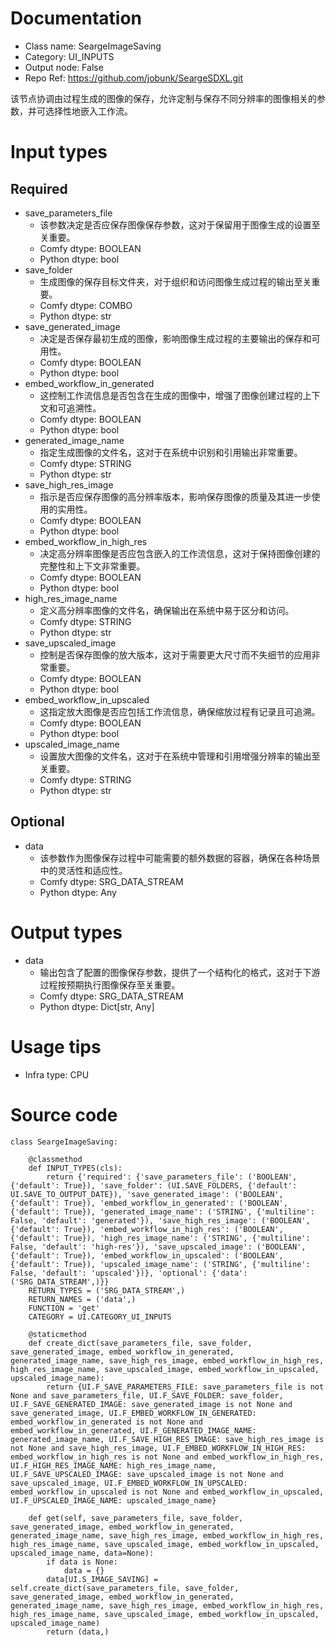 # Documentation
- Class name: SeargeImageSaving
- Category: UI_INPUTS
- Output node: False
- Repo Ref: https://github.com/jobunk/SeargeSDXL.git

该节点协调由过程生成的图像的保存，允许定制与保存不同分辨率的图像相关的参数，并可选择性地嵌入工作流。

# Input types
## Required
- save_parameters_file
    - 该参数决定是否应保存图像保存参数，这对于保留用于图像生成的设置至关重要。
    - Comfy dtype: BOOLEAN
    - Python dtype: bool
- save_folder
    - 生成图像的保存目标文件夹，对于组织和访问图像生成过程的输出至关重要。
    - Comfy dtype: COMBO
    - Python dtype: str
- save_generated_image
    - 决定是否保存最初生成的图像，影响图像生成过程的主要输出的保存和可用性。
    - Comfy dtype: BOOLEAN
    - Python dtype: bool
- embed_workflow_in_generated
    - 这控制工作流信息是否包含在生成的图像中，增强了图像创建过程的上下文和可追溯性。
    - Comfy dtype: BOOLEAN
    - Python dtype: bool
- generated_image_name
    - 指定生成图像的文件名，这对于在系统中识别和引用输出非常重要。
    - Comfy dtype: STRING
    - Python dtype: str
- save_high_res_image
    - 指示是否应保存图像的高分辨率版本，影响保存图像的质量及其进一步使用的实用性。
    - Comfy dtype: BOOLEAN
    - Python dtype: bool
- embed_workflow_in_high_res
    - 决定高分辨率图像是否应包含嵌入的工作流信息，这对于保持图像创建的完整性和上下文非常重要。
    - Comfy dtype: BOOLEAN
    - Python dtype: bool
- high_res_image_name
    - 定义高分辨率图像的文件名，确保输出在系统中易于区分和访问。
    - Comfy dtype: STRING
    - Python dtype: str
- save_upscaled_image
    - 控制是否保存图像的放大版本，这对于需要更大尺寸而不失细节的应用非常重要。
    - Comfy dtype: BOOLEAN
    - Python dtype: bool
- embed_workflow_in_upscaled
    - 这指定放大图像是否应包括工作流信息，确保缩放过程有记录且可追溯。
    - Comfy dtype: BOOLEAN
    - Python dtype: bool
- upscaled_image_name
    - 设置放大图像的文件名，这对于在系统中管理和引用增强分辨率的输出至关重要。
    - Comfy dtype: STRING
    - Python dtype: str
## Optional
- data
    - 该参数作为图像保存过程中可能需要的额外数据的容器，确保在各种场景中的灵活性和适应性。
    - Comfy dtype: SRG_DATA_STREAM
    - Python dtype: Any

# Output types
- data
    - 输出包含了配置的图像保存参数，提供了一个结构化的格式，这对于下游过程按预期执行图像保存至关重要。
    - Comfy dtype: SRG_DATA_STREAM
    - Python dtype: Dict[str, Any]

# Usage tips
- Infra type: CPU

# Source code
```
class SeargeImageSaving:

    @classmethod
    def INPUT_TYPES(cls):
        return {'required': {'save_parameters_file': ('BOOLEAN', {'default': True}), 'save_folder': (UI.SAVE_FOLDERS, {'default': UI.SAVE_TO_OUTPUT_DATE}), 'save_generated_image': ('BOOLEAN', {'default': True}), 'embed_workflow_in_generated': ('BOOLEAN', {'default': True}), 'generated_image_name': ('STRING', {'multiline': False, 'default': 'generated'}), 'save_high_res_image': ('BOOLEAN', {'default': True}), 'embed_workflow_in_high_res': ('BOOLEAN', {'default': True}), 'high_res_image_name': ('STRING', {'multiline': False, 'default': 'high-res'}), 'save_upscaled_image': ('BOOLEAN', {'default': True}), 'embed_workflow_in_upscaled': ('BOOLEAN', {'default': True}), 'upscaled_image_name': ('STRING', {'multiline': False, 'default': 'upscaled'})}, 'optional': {'data': ('SRG_DATA_STREAM',)}}
    RETURN_TYPES = ('SRG_DATA_STREAM',)
    RETURN_NAMES = ('data',)
    FUNCTION = 'get'
    CATEGORY = UI.CATEGORY_UI_INPUTS

    @staticmethod
    def create_dict(save_parameters_file, save_folder, save_generated_image, embed_workflow_in_generated, generated_image_name, save_high_res_image, embed_workflow_in_high_res, high_res_image_name, save_upscaled_image, embed_workflow_in_upscaled, upscaled_image_name):
        return {UI.F_SAVE_PARAMETERS_FILE: save_parameters_file is not None and save_parameters_file, UI.F_SAVE_FOLDER: save_folder, UI.F_SAVE_GENERATED_IMAGE: save_generated_image is not None and save_generated_image, UI.F_EMBED_WORKFLOW_IN_GENERATED: embed_workflow_in_generated is not None and embed_workflow_in_generated, UI.F_GENERATED_IMAGE_NAME: generated_image_name, UI.F_SAVE_HIGH_RES_IMAGE: save_high_res_image is not None and save_high_res_image, UI.F_EMBED_WORKFLOW_IN_HIGH_RES: embed_workflow_in_high_res is not None and embed_workflow_in_high_res, UI.F_HIGH_RES_IMAGE_NAME: high_res_image_name, UI.F_SAVE_UPSCALED_IMAGE: save_upscaled_image is not None and save_upscaled_image, UI.F_EMBED_WORKFLOW_IN_UPSCALED: embed_workflow_in_upscaled is not None and embed_workflow_in_upscaled, UI.F_UPSCALED_IMAGE_NAME: upscaled_image_name}

    def get(self, save_parameters_file, save_folder, save_generated_image, embed_workflow_in_generated, generated_image_name, save_high_res_image, embed_workflow_in_high_res, high_res_image_name, save_upscaled_image, embed_workflow_in_upscaled, upscaled_image_name, data=None):
        if data is None:
            data = {}
        data[UI.S_IMAGE_SAVING] = self.create_dict(save_parameters_file, save_folder, save_generated_image, embed_workflow_in_generated, generated_image_name, save_high_res_image, embed_workflow_in_high_res, high_res_image_name, save_upscaled_image, embed_workflow_in_upscaled, upscaled_image_name)
        return (data,)
```